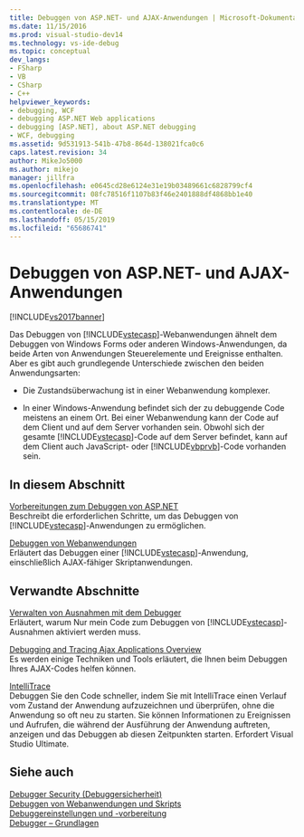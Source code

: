 ```yaml
---
title: Debuggen von ASP.NET- und AJAX-Anwendungen | Microsoft-Dokumentation
ms.date: 11/15/2016
ms.prod: visual-studio-dev14
ms.technology: vs-ide-debug
ms.topic: conceptual
dev_langs:
- FSharp
- VB
- CSharp
- C++
helpviewer_keywords:
- debugging, WCF
- debugging ASP.NET Web applications
- debugging [ASP.NET], about ASP.NET debugging
- WCF, debugging
ms.assetid: 9d531913-541b-47b8-864d-138021fca0c6
caps.latest.revision: 34
author: MikeJo5000
ms.author: mikejo
manager: jillfra
ms.openlocfilehash: e0645cd28e6124e31e19b03489661c6828799cf4
ms.sourcegitcommit: 08fc78516f1107b83f46e2401888df4868bb1e40
ms.translationtype: MT
ms.contentlocale: de-DE
ms.lasthandoff: 05/15/2019
ms.locfileid: "65686741"
---
```

# <a name="debugging-aspnet-and-ajax-applications"></a>Debuggen von ASP.NET- und AJAX-Anwendungen
[!INCLUDE[vs2017banner](../includes/vs2017banner.md)]

Das Debuggen von [!INCLUDE[vstecasp](../includes/vstecasp-md.md)]-Webanwendungen ähnelt dem Debuggen von Windows Forms oder anderen Windows-Anwendungen, da beide Arten von Anwendungen Steuerelemente und Ereignisse enthalten. Aber es gibt auch grundlegende Unterschiede zwischen den beiden Anwendungsarten:  
  
- Die Zustandsüberwachung ist in einer Webanwendung komplexer.  
  
- In einer Windows-Anwendung befindet sich der zu debuggende Code meistens an einem Ort. Bei einer Webanwendung kann der Code auf dem Client und auf dem Server vorhanden sein. Obwohl sich der gesamte [!INCLUDE[vstecasp](../includes/vstecasp-md.md)]-Code auf dem Server befindet, kann auf dem Client auch JavaScript- oder [!INCLUDE[vbprvb](../includes/vbprvb-md.md)]-Code vorhanden sein.  
  
## <a name="in-this-section"></a>In diesem Abschnitt  
 [Vorbereitungen zum Debuggen von ASP.NET](../debugger/preparing-to-debug-aspnet.md)  
 Beschreibt die erforderlichen Schritte, um das Debuggen von [!INCLUDE[vstecasp](../includes/vstecasp-md.md)]-Anwendungen zu ermöglichen.  
  
 [Debuggen von Webanwendungen](../debugger/debugging-web-applications.md)  
 Erläutert das Debuggen einer [!INCLUDE[vstecasp](../includes/vstecasp-md.md)]-Anwendung, einschließlich AJAX-fähiger Skriptanwendungen.  
  
## <a name="related-sections"></a>Verwandte Abschnitte  
 [Verwalten von Ausnahmen mit dem Debugger](../debugger/managing-exceptions-with-the-debugger.md)  
 Erläutert, warum Nur mein Code zum Debuggen von [!INCLUDE[vstecasp](../includes/vstecasp-md.md)]-Ausnahmen aktiviert werden muss.  
  
 [Debugging and Tracing Ajax Applications Overview](https://msdn.microsoft.com/library/92684ea0-7bb4-4a34-9203-3aa6394ce375)  
 Es werden einige Techniken und Tools erläutert, die Ihnen beim Debuggen Ihres AJAX-Codes helfen können.  
  
 [IntelliTrace](../debugger/intellitrace.md)  
 Debuggen Sie den Code schneller, indem Sie mit IntelliTrace einen Verlauf vom Zustand der Anwendung aufzuzeichnen und überprüfen, ohne die Anwendung so oft neu zu starten. Sie können Informationen zu Ereignissen und Aufrufen, die während der Ausführung der Anwendung auftreten, anzeigen und das Debuggen ab diesen Zeitpunkten starten. Erfordert Visual Studio Ultimate.  
  
## <a name="see-also"></a>Siehe auch  
 [Debugger Security (Debuggersicherheit)](../debugger/debugger-security.md)   
 [Debuggen von Webanwendungen und Skripts](../debugger/debugging-web-applications-and-script.md)   
 [Debuggereinstellungen und -vorbereitung](../debugger/debugger-settings-and-preparation.md)   
 [Debugger – Grundlagen](../debugger/debugger-basics.md)
